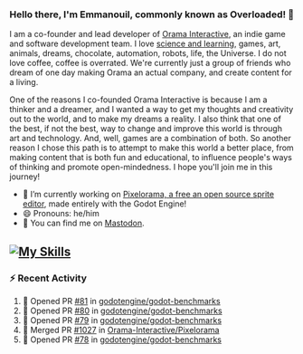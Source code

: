 ### Hello there, I'm Emmanouil, commonly known as Overloaded! 👋
I am a co-founder and lead developer of [Orama Interactive](https://www.oramainteractive.com/), an indie game and software development team. I love [science and learning](https://github.com/OverloadedOrama/KnowledgeBase), games, art, animals, dreams, chocolate, automation, robots, life, the Universe. I do not love coffee, coffee is overrated. We're currently just a group of friends who dream of one day making Orama an actual company, and create content for a living.

One of the reasons I co-founded Orama Interactive is because I am a thinker and a dreamer, and I wanted a way to get my thoughts and creativity out to the world, and to make my dreams a reality. I also think that one of the best, if not the best, way to change and improve this world is through art and technology. And, well, games are a combination of both. So another reason I chose this path is to attempt to make this world a better place, from making content that is both fun and educational, to influence people's ways of thinking and promote open-mindedness. I hope you'll join me in this journey!

- 🔭 I’m currently working on [Pixelorama, a free an open source sprite editor](https://github.com/Orama-Interactive/Pixelorama), made entirely with the Godot Engine!
- 😄 Pronouns: he/him
- 🐘 You can find me on <a rel="me" href="https://mastodon.social/@Overloaded">Mastodon</a>.

[![My Skills](https://skillicons.dev/icons?i=godot,py,cpp,cs,git,linux,html)](https://skillicons.dev)
---

### :zap: Recent Activity

<!--START_SECTION:activity-->
1. 💪 Opened PR [#81](https://github.com/godotengine/godot-benchmarks/pull/81) in [godotengine/godot-benchmarks](https://github.com/godotengine/godot-benchmarks)
2. 💪 Opened PR [#80](https://github.com/godotengine/godot-benchmarks/pull/80) in [godotengine/godot-benchmarks](https://github.com/godotengine/godot-benchmarks)
3. 💪 Opened PR [#79](https://github.com/godotengine/godot-benchmarks/pull/79) in [godotengine/godot-benchmarks](https://github.com/godotengine/godot-benchmarks)
4. 🎉 Merged PR [#1027](https://github.com/Orama-Interactive/Pixelorama/pull/1027) in [Orama-Interactive/Pixelorama](https://github.com/Orama-Interactive/Pixelorama)
5. 💪 Opened PR [#78](https://github.com/godotengine/godot-benchmarks/pull/78) in [godotengine/godot-benchmarks](https://github.com/godotengine/godot-benchmarks)
<!--END_SECTION:activity-->

<!--
**OverloadedOrama/OverloadedOrama** is a ✨ _special_ ✨ repository because its `README.md` (this file) appears on your GitHub profile.

Here are some ideas to get you started:

- 👯 I’m looking to collaborate on ...
- 🤔 I’m looking for help with ...
- 💬 Ask me about ...
- 📫 How to reach me: ...
- ⚡ Fun fact: ...
-->
